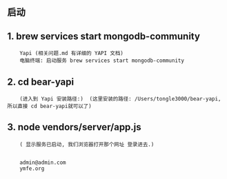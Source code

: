 ## 启动


##  1. brew services start mongodb-community
        Yapi (相关问题.md 有详细的 YAPI 文档)
        电脑终端: 启动服务 brew services start mongodb-community

##  2. cd bear-yapi 
        (进入到 Yapi 安装路径:)  (这里安装的路径: /Users/tongle3000/bear-yapi, 所以直接 cd bear-yapi就可以了)

        
##  3. node vendors/server/app.js 
        ( 显示服务已启动, 我们浏览器打开那个网址 登录进去.)


        admin@admin.com
        ymfe.org
